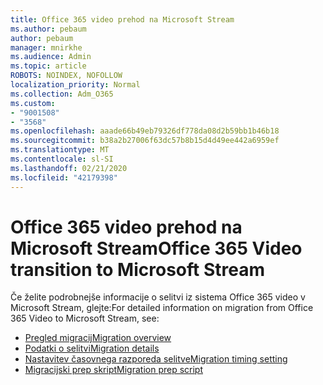 ```yaml
---
title: Office 365 video prehod na Microsoft Stream
ms.author: pebaum
author: pebaum
manager: mnirkhe
ms.audience: Admin
ms.topic: article
ROBOTS: NOINDEX, NOFOLLOW
localization_priority: Normal
ms.collection: Adm_O365
ms.custom:
- "9001508"
- "3568"
ms.openlocfilehash: aaade66b49eb79326df778da08d2b59bb1b46b18
ms.sourcegitcommit: b38a2b27006f63dc57b8b15d4d49ee442a6959ef
ms.translationtype: MT
ms.contentlocale: sl-SI
ms.lasthandoff: 02/21/2020
ms.locfileid: "42179398"
---
```

# <a name="office-365-video-transition-to-microsoft-stream"></a><span data-ttu-id="250db-102">Office 365 video prehod na Microsoft Stream</span><span class="sxs-lookup"><span data-stu-id="250db-102">Office 365 Video transition to Microsoft Stream</span></span>

<span data-ttu-id="250db-103">Če želite podrobnejše informacije o selitvi iz sistema Office 365 video v Microsoft Stream, glejte:</span><span class="sxs-lookup"><span data-stu-id="250db-103">For detailed information on migration from Office 365 Video to Microsoft Stream, see:</span></span>

- [<span data-ttu-id="250db-104">Pregled migracij</span><span class="sxs-lookup"><span data-stu-id="250db-104">Migration overview</span></span>](https://docs.microsoft.com/en-us/stream/migrate-from-office-365)
- [<span data-ttu-id="250db-105">Podatki o selitvi</span><span class="sxs-lookup"><span data-stu-id="250db-105">Migration details</span></span>](https://docs.microsoft.com/en-us/stream/migration-experience)
- [<span data-ttu-id="250db-106">Nastavitev časovnega razporeda selitve</span><span class="sxs-lookup"><span data-stu-id="250db-106">Migration timing setting</span></span>](https://docs.microsoft.com/en-us/stream/migration-o365video-timing-setting)
- [<span data-ttu-id="250db-107">Migracijski prep skript</span><span class="sxs-lookup"><span data-stu-id="250db-107">Migration prep script</span></span>](https://docs.microsoft.com/en-us/stream/migration-o365video-prep)
